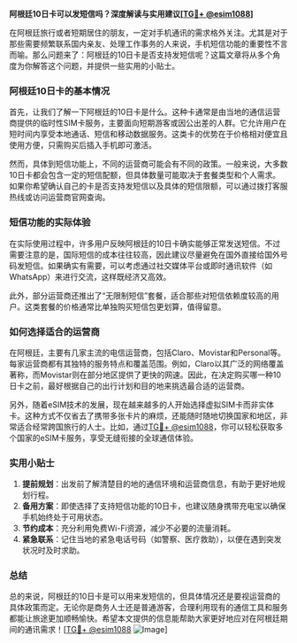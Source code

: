 **阿根廷10日卡可以发短信吗？深度解读与实用建议[[TG💪+ @esim1088](https://t.me/s/esim1088)]**

在阿根廷旅行或者短期居住的朋友，一定对手机通讯的需求格外关注。尤其是对于那些需要频繁联系国内亲友、处理工作事务的人来说，手机短信功能的重要性不言而喻。那么问题来了：阿根廷的10日卡是否支持发短信呢？这篇文章将从多个角度为你解答这个问题，并提供一些实用的小贴士。

### 阿根廷10日卡的基本情况

首先，让我们了解一下阿根廷的10日卡是什么。这种卡通常是由当地的通信运营商提供的临时性SIM卡服务，主要面向短期游客或因公出差的人群。它允许用户在短时间内享受本地通话、短信和移动数据服务。这类卡的优势在于价格相对便宜且使用方便，只需购买后插入手机即可激活。

然而，具体到短信功能上，不同的运营商可能会有不同的政策。一般来说，大多数10日卡都会包含一定的短信配额，但具体数量可能取决于套餐类型和个人需求。如果你希望确认自己的卡是否支持发短信以及具体的短信限额，可以通过拨打客服热线或访问运营商官网查询。

### 短信功能的实际体验

在实际使用过程中，许多用户反映阿根廷的10日卡确实能够正常发送短信。不过需要注意的是，国际短信的成本往往较高，因此建议尽量避免在国外直接给国外号码发短信。如果确实有需要，可以考虑通过社交媒体平台或即时通讯软件（如WhatsApp）来进行交流，这样既经济又高效。

此外，部分运营商还推出了“无限制短信”套餐，适合那些对短信依赖度较高的用户。这类套餐的价格通常比单独购买短信包更划算，值得留意。

### 如何选择适合的运营商

在阿根廷，主要有几家主流的电信运营商，包括Claro、Movistar和Personal等。每家运营商都有其独特的服务特点和覆盖范围。例如，Claro以其广泛的网络覆盖著称，而Movistar则在部分地区提供了更快的网速。因此，在决定购买哪一种10日卡之前，最好根据自己的出行计划和目的地来挑选最合适的运营商。

另外，随着eSIM技术的发展，现在越来越多的人开始选择虚拟SIM卡而非实体卡。这种方式不仅省去了携带多张卡片的麻烦，还能随时随地切换国家和地区，非常适合经常跨国旅行的人士。比如，通过[TG💪+ @esim1088](https://t.me/s/esim1088)，你可以轻松获取多个国家的eSIM卡服务，享受无缝衔接的全球通信体验。

### 实用小贴士

1. **提前规划**：出发前了解清楚目的地的通信环境和运营商信息，有助于更好地规划行程。
2. **备用方案**：即使选择了支持短信功能的10日卡，也建议随身携带充电宝以确保手机始终处于可用状态。
3. **节约成本**：充分利用免费Wi-Fi资源，减少不必要的流量消耗。
4. **紧急联系**：记住当地的紧急电话号码（如警察、医疗救助），以便在遇到突发状况时及时求助。

### 总结

总的来说，阿根廷的10日卡是可以用来发短信的，但具体情况还是要视运营商的具体政策而定。无论你是商务人士还是普通游客，合理利用现有的通信工具和服务都能让旅途更加顺畅愉快。希望本文提供的信息能帮助大家更好地应对在阿根廷期间的通讯需求！[[TG💪+ @esim1088](https://t.me/s/esim1088) ![Image](https://i.postimg.cc/4NQfJmqS/Snipaste-2025-05-13-00-14-12.png)]